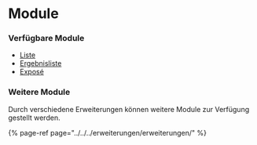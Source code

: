 # Module

### Verfügbare Module

* [Liste](liste.md)
* [Ergebnisliste](ergebnisliste.md)
* [Exposé](expose.md)

### Weitere Module

Durch verschiedene Erweiterungen können weitere Module zur Verfügung gestellt werden.

{% page-ref page="../../../erweiterungen/erweiterungen/" %}



